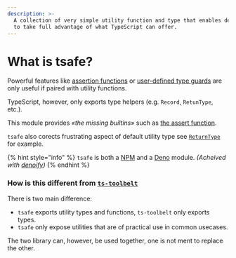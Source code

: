 ```yaml
---
description: >-
  A collection of very simple utility function and type that enables developers
  to take full advantage of what TypeScript can offer.
---
```


# What is tsafe?

Powerful features like [assertion functions](https://www.typescriptlang.org/docs/handbook/release-notes/typescript-3-7.html#assertion-functions) or [user-defined type guards](https://www.typescriptlang.org/docs/handbook/advanced-types.html#user-defined-type-guards) are only useful if paired with utility functions. 

TypeScript, however, only exports type helpers \(e.g. `Record`, `RetunType`, etc.\). 

This module provides _«the missing builtins»_ such as [the assert function](assert.md).

`tsafe` also corects frustrating aspect of default utility type see [`ReturnType`](returntype.md) for example.

{% hint style="info" %}
`tsafe` is both a [NPM](https://www.npmjs.com/package/tsafe) and a [Deno](https://deno.land/x/tsafe) module. _\(Acheived with_ [_denoify_](https://denoify.land)_\)_
{% endhint %}

### How is this different from [`ts-toolbelt`](https://github.com/millsp/ts-toolbelt)

There is two main difference:

* `tsafe` exports utility types and functions, `ts-toolbelt` only exports types.
* `tsafe` only expose utilities that are of practical use in common usecases. 

The two library can, however, be used together, one is not ment to replace the other. 

